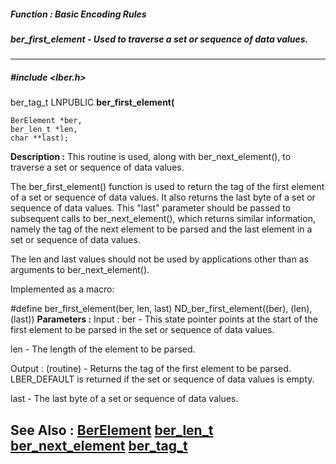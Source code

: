 ##### Function : Basic Encoding Rules
##### ber_first_element - Used to traverse a set or sequence of data values.
---
##### #include <lber.h>
ber_tag_t LNPUBLIC **ber_first_element(**

	BerElement *ber,
	ber_len_t *len,
	char **last);
**Description :**
This routine is used, along with ber_next_element(), to traverse a set or 
sequence of data values. 

The ber_first_element() function is used to return the tag of the first element 
of a set or sequence of data values. It also returns the last byte of a set or 
sequence of data values. This "last" parameter should be passed to subsequent 
calls to ber_next_element(), which returns similar information, namely the tag 
of the next element to be parsed and the last element in a set or sequence of 
data values.

The len and last values should not be used by applications other than as 
arguments to ber_next_element().

Implemented as a macro:

#define ber_first_element(ber, len, last) ND_ber_first_element((ber), (len), 
(last))
**Parameters :**
Input :
ber  -  This state pointer points at the start of the first element to be parsed in the set or sequence of data values.  

len  -  The length of the element to be parsed.

Output :
(routine)  -  Returns the tag of the first element to be parsed. LBER_DEFAULT is returned if the set or sequence of data values is empty.


last  -  The last byte of a set or sequence of data values.

**See Also :**
[BerElement](D:/md_files/BerElement.md)
[ber_len_t](D:/md_files/ber_len_t.md)
[ber_next_element](D:/md_files/ber_next_element.md)
[ber_tag_t](D:/md_files/ber_tag_t.md)
---
